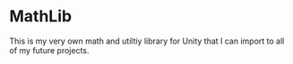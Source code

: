 # MathLib
This is my very own math and utiltiy library for Unity that I can import to all of my future projects. 
